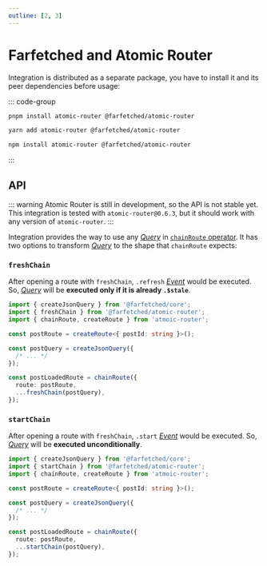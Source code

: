 ```yaml
---
outline: [2, 3]
---
```


# Farfetched and Atomic Router

Integration is distributed as a separate package, you have to install it and its peer dependencies before usage:

::: code-group

```sh [pnpm]
pnpm install atomic-router @farfetched/atomic-router
```

```sh [yarn]
yarn add atomic-router @farfetched/atomic-router
```

```sh [npm]
npm install atomic-router @farfetched/atomic-router
```

:::

## API

::: warning
Atomic Router is still in development, so the API is not stable yet. This integration is tested with `atomic-router@0.6.3`, but it should work with any version of `atomic-router`.
:::

Integration provides the way to use any [_Query_](/api/primitives/query) in [`chainRoute` operator](https://atomic-router.github.io/api/chain-route.html). It has two options to transform [_Query_](/api/primitives/query) to the shape that `chainRoute` expects:

### `freshChain`

After opening a route with `freshChain`, `.refresh` [_Event_](https://effector.dev/docs/api/effector/event) would be executed. So, [_Query_](/api/primitives/query) will be **executed only if it is already `.$stale`**.

```ts
import { createJsonQuery } from '@farfetched/core';
import { freshChain } from '@farfetched/atomic-router';
import { chainRoute, createRoute } from 'atmoic-router';

const postRoute = createRoute<{ postId: string }>();

const postQuery = createJsonQuery({
  /* ... */
});

const postLoadedRoute = chainRoute({
  route: postRoute,
  ...freshChain(postQuery),
});
```

### `startChain`

After opening a route with `freshChain`, `.start` [_Event_](https://effector.dev/docs/api/effector/event) would be executed. So, [_Query_](/api/primitives/query) will be **executed unconditionally**.

```ts
import { createJsonQuery } from '@farfetched/core';
import { startChain } from '@farfetched/atomic-router';
import { chainRoute, createRoute } from 'atmoic-router';

const postRoute = createRoute<{ postId: string }>();

const postQuery = createJsonQuery({
  /* ... */
});

const postLoadedRoute = chainRoute({
  route: postRoute,
  ...startChain(postQuery),
});
```
